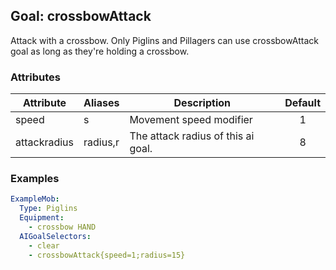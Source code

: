 Goal: crossbowAttack
--------------

Attack with a crossbow. Only Piglins and Pillagers can use crossbowAttack goal as long as they're holding a crossbow.

### Attributes

| Attribute      | Aliases  | Description                        | Default |
|----------------|----------|------------------------------------|:-------:|
| speed          | s        | Movement speed modifier            |    1    |
| attackradius   | radius,r | The attack radius of this ai goal. |    8    |


### Examples

```yaml
ExampleMob:
  Type: Piglins
  Equipment:
    - crossbow HAND
  AIGoalSelectors:
    - clear
    - crossbowAttack{speed=1;radius=15}
```